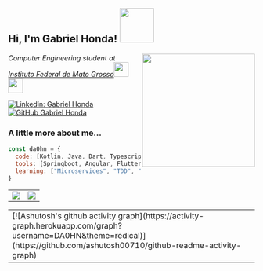<h2> Hi, I'm Gabriel Honda! <img src="https://media.giphy.com/media/Y0V3Gbcb6ZOUTmVeNL/giphy.gif" width="70"> </h2>
<img align='right' src="https://media.giphy.com/media/LmNwrBhejkK9EFP504/source.gif" width="230">
<p><em>Computer Engineering student at <a href="http://ifmt.edu.br/"> Instituto Federal de Mato Grosso</a><img src="https://media.giphy.com/media/fYSnHlufseco8Fh93Z/giphy.gif" width="30"><img src="https://media.giphy.com/media/WUlplcMpOCEmTGBtBW/giphy.gif" width="30"> 
</em></p>

[![Linkedin: Gabriel Honda](https://img.shields.io/badge/-Gabriel%20Honda-blue?style=flat-square&logo=Linkedin&logoColor=white&link=https://www.linkedin.com/in/gabriel-honda/)](https://www.linkedin.com/in/gabriel-honda/)
[![GitHub Gabriel Honda](https://img.shields.io/github/followers/DA0HN?label=follow&style=social)](https://github.com/DA0HN)


### A little more about me...  

```javascript
const da0hn = {
  code: [Kotlin, Java, Dart, Typescript, SQL],
  tools: [Springboot, Angular, Flutter, Node],
  learning: ["Microservices", "TDD", "Hexagonal Architecture"],
}
```

<table border="0">
  <tr>
    <td>
      <img src="https://github-readme-stats.vercel.app/api?username=DA0HN&show_icons=true&theme=tokyonight">
    </td>
    <td>
      <img src="https://github-readme-stats.vercel.app/api/top-langs/?username=DA0HN&hide=html,css&langs_count=9&show&theme=tokyonight&layout=compact">
    </td>  
  </tr>
</table>

<table>
  <tr>
    <td>
      [![Ashutosh's github activity graph](https://activity-graph.herokuapp.com/graph?username=DA0HN&theme=redical)](https://github.com/ashutosh00710/github-readme-activity-graph)
    </td>
  </tr>
</table>


